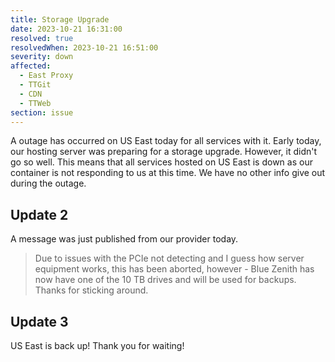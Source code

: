 ```yaml
---
title: Storage Upgrade
date: 2023-10-21 16:31:00
resolved: true
resolvedWhen: 2023-10-21 16:51:00
severity: down
affected:
  - East Proxy
  - TTGit
  - CDN
  - TTWeb
section: issue
---
```


A outage has occurred on US East today for all services with it. Early today, our hosting server was preparing for a storage upgrade. However, it didn't go so well.
This means that all services hosted on US East is down as our container is not responding to us at this time. We have no other info give out during the outage.

## Update 2

A message was just published from our provider today.

> Due to issues with the PCIe not detecting and I guess how server equipment works, this has been aborted, however - Blue Zenith has now have one of the 10 TB drives and will be used for backups. Thanks for sticking around.

## Update 3

US East is back up! Thank you for waiting!